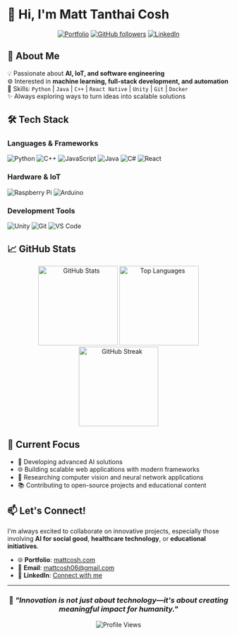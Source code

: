 # 👋 Hi, I'm Matt Tanthai Cosh

<div align="center">
  
[![Portfolio](https://img.shields.io/badge/Portfolio-mattcosh.com-blue?style=for-the-badge&logo=safari&logoColor=white)](https://mattcosh.com)
[![GitHub followers](https://img.shields.io/github/followers/TheUnknown550?style=for-the-badge&logo=github)](https://github.com/TheUnknown550)
[![LinkedIn](https://img.shields.io/badge/LinkedIn-Connect-blue?style=for-the-badge&logo=linkedin)](https://www.linkedin.com/in/matt-cosh)

</div>

## 🚀 About Me

💡 Passionate about **AI, IoT, and software engineering**  
⚙️ Interested in **machine learning, full-stack development, and automation**  
📌 Skills: `Python` | `Java` | `C++` | `React Native` | `Unity` | `Git` | `Docker`  
✨ Always exploring ways to turn ideas into scalable solutions  

## 🛠️ Tech Stack

### Languages & Frameworks
![Python](https://img.shields.io/badge/Python-3776AB?style=for-the-badge&logo=python&logoColor=white)
![C++](https://img.shields.io/badge/C++-00599C?style=for-the-badge&logo=cplusplus&logoColor=white)
![JavaScript](https://img.shields.io/badge/JavaScript-F7DF1E?style=for-the-badge&logo=javascript&logoColor=black)
![Java](https://img.shields.io/badge/Java-ED8B00?style=for-the-badge&logo=java&logoColor=white)
![C#](https://img.shields.io/badge/C%23-239120?style=for-the-badge&logo=csharp&logoColor=white)
![React](https://img.shields.io/badge/React-20232A?style=for-the-badge&logo=react&logoColor=61DAFB)

### Hardware & IoT
![Raspberry Pi](https://img.shields.io/badge/Raspberry%20Pi-A22846?style=for-the-badge&logo=Raspberry%20Pi&logoColor=white)
![Arduino](https://img.shields.io/badge/Arduino-00979D?style=for-the-badge&logo=Arduino&logoColor=white)

### Development Tools
![Unity](https://img.shields.io/badge/Unity-100000?style=for-the-badge&logo=unity&logoColor=white)
![Git](https://img.shields.io/badge/Git-F05032?style=for-the-badge&logo=git&logoColor=white)
![VS Code](https://img.shields.io/badge/VS%20Code-007ACC?style=for-the-badge&logo=visual-studio-code&logoColor=white)

## 📈 GitHub Stats

<div align="center">
  
<img height="180em" src="https://github-readme-stats.vercel.app/api?username=TheUnknown550&show_icons=true&theme=tokyonight&count_private=true&hide_border=true" alt="GitHub Stats"/>
<img height="180em" src="https://github-readme-stats.vercel.app/api/top-langs/?username=TheUnknown550&layout=compact&theme=tokyonight&hide_border=true" alt="Top Languages"/>

</div>

<div align="center">
  
<img height="180em" src="https://github-readme-streak-stats.herokuapp.com/?user=TheUnknown550&theme=tokyonight&hide_border=true" alt="GitHub Streak"/>

</div>

## 🎯 Current Focus

- 🤖 Developing advanced AI solutions
- 🌐 Building scalable web applications with modern frameworks  
- 🔬 Researching computer vision and neural network applications
- 📚 Contributing to open-source projects and educational content

## 📫 Let's Connect!

I'm always excited to collaborate on innovative projects, especially those involving **AI for social good**, **healthcare technology**, or **educational initiatives**.

- 🌐 **Portfolio**: [mattcosh.com](https://mattcosh.com)
- 📧 **Email**: [mattcosh06@gmail.com](mailto:mattcosh06@gmail.com)
- 💼 **LinkedIn**: [Connect with me](https://www.linkedin.com/in/matt-cosh)

---

<div align="center">

### 💭 *"Innovation is not just about technology—it's about creating meaningful impact for humanity."*

![Profile Views](https://komarev.com/ghpvc/?username=TheUnknown550&style=flat-square&color=blue)

</div>